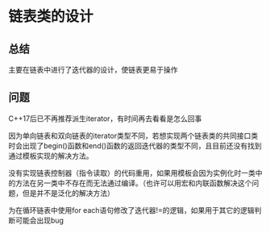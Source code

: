 # 链表类的设计

## 总结

主要在链表中进行了迭代器的设计，使链表更易于操作

## 问题

C++17后已不再推荐派生iterator，有时间再去看看是怎么回事

因为单向链表和双向链表的iterator类型不同，若想实现两个链表类的共同接口类时会出现了begin()函数和end()函数的返回迭代器的类型不同，且目前还没有找到通过模板实现的解决方法。

没有实现链表控制器（指令读取）的代码重用，如果用模板会因为实例化时一类中的方法在另一类中不存在而无法通过编译。（也许可以用宏和内联函数解决这个问题，但是并不是泛化的解决方法）

为在循环链表中使用for each语句修改了迭代器!=的逻辑，如果用于其它的逻辑判断可能会出现bug